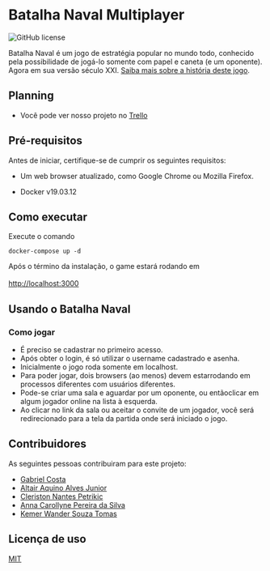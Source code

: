 ﻿# Batalha Naval Multiplayer

<!--- Exemplos de badges. Acesse https://shields.io para outras opções. Você pode querer incluir informações de dependencias, build, testes, licença, etc. --->

![GitHub license](https://img.shields.io/github/license/gabcostasilva/batalha-naval)

Batalha Naval é um jogo de estratégia popular no mundo todo, conhecido pela possibilidade de jogá-lo somente com papel e caneta (e um oponente). Agora em sua versão século XXI. [Saiba mais sobre a história deste jogo](https://en.wikipedia.org/wiki/Battleship_(game)).

## Planning

- Você pode ver nosso projeto no [Trello](https://trello.com/b/H6AJ4LP3/batalha-naval-multiplayer)

## Pré-requisitos

Antes de iniciar, certifique-se de cumprir os seguintes requisitos:

- Um web browser atualizado, como Google Chrome ou Mozilla Firefox.

- Docker v19.03.12

## Como executar

Execute o comando<br>

`docker-compose up -d`<br>

Após o término da instalação, o game estará rodando em <br><br>
[http://localhost:3000](http://localhost:3000)
## Usando o Batalha Naval

### Como jogar
- É preciso se cadastrar no primeiro acesso.
- Após obter o login, é só utilizar o username cadastrado e asenha.
- Inicialmente o jogo roda somente em localhost.
- Para poder jogar, dois browsers (ao menos) devem estarrodando em processos diferentes com usuários diferentes.
- Pode-se criar uma sala e aguardar por um oponente, ou entãoclicar em algum jogador online na lista à esquerda.
- Ao clicar no link da sala ou aceitar o convite de um jogador, você será redirecionado para a tela da partida onde será iniciado o jogo.

## Contribuidores

As seguintes pessoas contribuiram para este projeto:

- [Gabriel Costa](https://github.com/gabcostasilva)
- [Altair Aquino Alves Junior](https://github.com/Zaltair-alves)
- [Cleriston Nantes Petrikic](http://github.com/petrikic)
- [Anna Carollyne Pereira da Silva](http://github.com/MoshGirl)
- [Kemer Wander Souza Tomas](https://github.com/Kemer-Souza)


## Licença de uso

[MIT](https://github.com/GabCostaSilva/batalha-naval/blob/master/LICENSE)

